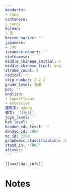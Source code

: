 ```yaml
---
mandarin:
- rǒng
cantonese:
- jung2
korean:
- 용
korean_native: ''
japanese:
- JOU
japanese_nanori: ''
vietnamese:
middle_chinese_initial: ȵ
middle_chinese_final: ɨoŋ
stroke_count: 4
radical: 冖
skip_number: 2-2-2
grade_level: 先進
pos: ''
english:
- superfluous
- excessive
羅馬字: nyong
韓文: '[[뇽]]'
joyo_level: ''
hsk_level: ''
hanmun_edu_level: ''
danayo_id: 7006
mc_id: 3706
graphemic_classification: 儿
stand_in: 'TRUE'
aliases:
---
```

```meta-bind-embed
[[nav/char_info]]
```

# Notes
